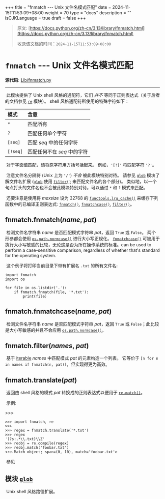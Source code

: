 +++
title = "fnmatch --- Unix 文件名模式匹配"
date = 2024-11-15T11:53:09+08:00
weight = 70
type = "docs"
description = ""
isCJKLanguage = true
draft = false
+++

> 原文: [https://docs.python.org/zh-cn/3.13/library/fnmatch.html](https://docs.python.org/zh-cn/3.13/library/fnmatch.html)
>
> 收录该文档的时间：`2024-11-15T11:53:09+08:00`

# `fnmatch` --- Unix 文件名模式匹配

**源代码:** [Lib/fnmatch.py](https://github.com/python/cpython/tree/3.13/Lib/fnmatch.py)



------

​	此模块提供了 Unix shell 风格的通配符，它们 *并不* 等同于正则表达式（关于后者的文档参见 [`re`](https://docs.python.org/zh-cn/3.13/library/re.html#module-re) 模块）。 shell 风格通配符所使用的特殊字符如下：

| 模式     | 含意                        |
| :------- | :-------------------------- |
| `*`      | 匹配所有                    |
| `?`      | 匹配任何单个字符            |
| `[seq]`  | 匹配 *seq* 中的任何字符     |
| `[!seq]` | 匹配任何不在 *seq* 中的字符 |

​	对于字面值匹配，请将原字符用方括号括起来。 例如，`'[?]'` 将匹配字符 `'?'`。

​	注意文件名分隔符 (Unix 上为 `'/'`) *不会* 被此模块特别对待。 请参见 [`glob`](https://docs.python.org/zh-cn/3.13/library/glob.html#module-glob) 模块了解文件名扩展 ([`glob`](https://docs.python.org/zh-cn/3.13/library/glob.html#module-glob) 使用 [`filter()`](https://docs.python.org/zh-cn/3.13/library/fnmatch.html#fnmatch.filter) 来匹配文件名的各个部分)。 类似地，以一个句点打头的文件名也不会被此模块特别对待，可以通过 `*` 和 `?` 模式来匹配。

​	还要注意是使用将 *maxsize* 设为 32768 的 [`functools.lru_cache()`](https://docs.python.org/zh-cn/3.13/library/functools.html#functools.lru_cache) 来缓存下列函数中的已编译正则表达式: [`fnmatch()`](https://docs.python.org/zh-cn/3.13/library/fnmatch.html#module-fnmatch), [`fnmatchcase()`](https://docs.python.org/zh-cn/3.13/library/fnmatch.html#fnmatch.fnmatchcase), [`filter()`](https://docs.python.org/zh-cn/3.13/library/fnmatch.html#fnmatch.filter)。

## fnmatch.**fnmatch**(*name*, *pat*)

​	检测文件名字符串 *name* 是否匹配模式字符串 *pat*，返回 `True` 或 `False`。 两个形参都会使用 [`os.path.normcase()`](https://docs.python.org/zh-cn/3.13/library/os.path.html#os.path.normcase) 进行大小写正规化。 [`fnmatchcase()`](https://docs.python.org/zh-cn/3.13/library/fnmatch.html#fnmatch.fnmatchcase) 可被用于执行大小写敏感的比较，无论这是否为所在操作系统的标准。can be used to perform a case-sensitive comparison, regardless of whether that's standard for the operating system.

​	这个例子将打印当前目录下带有扩展名 `.txt` 的所有文件名:

```
import fnmatch
import os

for file in os.listdir('.'):
    if fnmatch.fnmatch(file, '*.txt'):
        print(file)
```

## fnmatch.**fnmatchcase**(*name*, *pat*)

​	检测文件名字符串 *name* 是否匹配模式字符串 *pat*，返回 `True` 或 `False`；此比较是大小写敏感的并且不会应用 [`os.path.normcase()`](https://docs.python.org/zh-cn/3.13/library/os.path.html#os.path.normcase)。

## fnmatch.**filter**(*names*, *pat*)

​	基于 [iterable](https://docs.python.org/zh-cn/3.13/glossary.html#term-iterable) *names* 中匹配模式 *pat* 的元素构造一个列表。 它等价于 `[n for n in names if fnmatch(n, pat)]`，但实现得更为高效。

## fnmatch.**translate**(*pat*)

​	返回由 shell 风格的模式 *pat* 转换成的正则表达式以便用于 [`re.match()`](https://docs.python.org/zh-cn/3.13/library/re.html#re.match)。

​	示例:

\>>>

```
>>> import fnmatch, re
>>>
>>> regex = fnmatch.translate('*.txt')
>>> regex
'(?s:.*\\.txt)\\Z'
>>> reobj = re.compile(regex)
>>> reobj.match('foobar.txt')
<re.Match object; span=(0, 10), match='foobar.txt'>
```

​	参见

## 模块 [`glob`](https://docs.python.org/zh-cn/3.13/library/glob.html#module-glob)

​	Unix shell 风格路径扩展。
